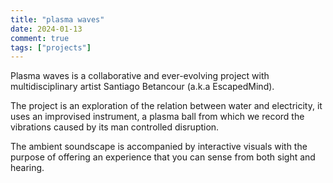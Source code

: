 ```yaml
---
title: "plasma waves"
date: 2024-01-13
comment: true
tags: ["projects"]
---
```


Plasma waves is a collaborative and ever-evolving project with multidisciplinary artist Santiago Betancour (a.k.a EscapedMind). 

The project is an exploration of the relation between water and electricity, it uses an improvised instrument, a plasma ball from which we record the vibrations caused by its man controlled disruption.

The ambient soundscape is accompanied by interactive visuals with the purpose of offering an experience that you can sense from both sight and hearing.